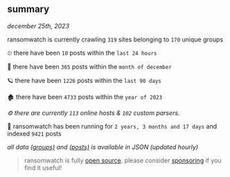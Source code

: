 
## summary
_december 25th, 2023_

ransomwatch is currently crawling `319` sites belonging to `170` unique groups

⏲ there have been `10` posts within the `last 24 hours`

🦈 there have been `365` posts within the `month of december`

🪐 there have been `1226` posts within the `last 90 days`

🏚 there have been `4733` posts within the `year of 2023`

_⚙️ there are currently `113` online hosts & `102` custom parsers._

🦕 ransomwatch has been running for `2 years, 3 months and 17 days` and indexed `9421` posts

_all data  [(groups)](http://ransomwhat.telemetry.ltd/groups) and [(posts)](http://ransomwhat.telemetry.ltd/posts) is available in JSON (updated hourly)_

> ransomwatch is fully [open source](https://github.com/joshhighet/ransomwatch#ransomwatch--). please consider [sponsoring](https://github.com/sponsors/joshhighet) if you find it useful!
